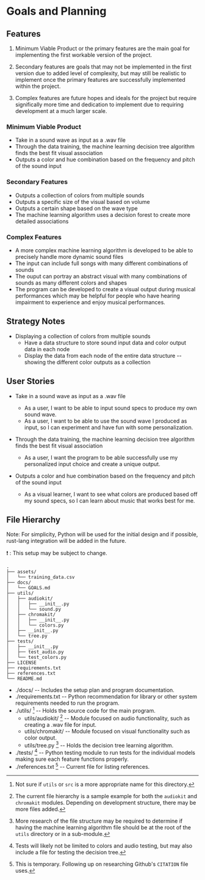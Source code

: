 # Goals and Planning

## Features

1. Minimum Viable Product or the primary features are the main goal for implementing the first workable version of the project. 

2. Secondary features are goals that may not be implemented in the first version due to added level of complexity, but may still be realistic to implement once the primary features are successfully implemented within the project.

3. Complex features are future hopes and ideals for the project but require significally more time and dedication to implement due to requiring development at a much larger scale. 

### Minimum Viable Product

+ Take in a sound wave as input as a .wav file
+ Through the data training, the machine learning decision tree algorithm finds the best fit visual association
+ Outputs a color and hue combination based on the frequency and pitch of the sound input

### Secondary Features

+ Outputs a collection of colors from multiple sounds
+ Outputs a specific size of the visual based on volume
+ Outputs a certain shape based on the wave type
+ The machine learning algorithm uses a decision forest to create more detailed associations

### Complex Features

+ A more complex machine learning algorithm is developed to be able to precisely handle more dynamic sound files
+ The input can include full songs with many different combinations of sounds
+ The ouput can portray an abstract visual with many combinations of sounds as many different colors and shapes
+ The program can be developed to create a visual output during musical performances which may be helpful for people who have hearing impairment to experience and enjoy musical performances.

## Strategy Notes

+ Displaying a collection of colors from multiple sounds
  + Have a data structure to store sound input data and color output data in each node
  + Display the data from each node of the entire data structure -- showing the different color outputs as a collection

## User Stories

+ Take in a sound wave as input as a .wav file
  + As a user, I want to be able to input sound specs to produce my own sound wave.
  + As a user, I want to be able to use the sound wave I produced as input, so I can experiment and have fun with some personalization.

+ Through the data training, the machine learning decision tree algorithm finds the best fit visual association
  + As a user, I want the program to be able successfully use my personalized input choice and create a unique output.

+ Outputs a color and hue combination based on the frequency and pitch of the sound input
  + As a visual learner, I want to see what colors are produced based off my sound specs, so I can learn about music that works best for me.

## File Hierarchy

Note: For simplicity, Python will be used for the initial design and if possible, rust-lang integration will be added in the future.

:exclamation: : This setup may be subject to change.

```text
.
├── assets/
│   └── training_data.csv
├── docs/
│   └── GOALS.md
├── utils/
│   ├── audiokit/
│   │   ├── __init__.py
│   │   └── sound.py
│   ├── chromakit/
│   │   ├── __init__.py
│   │   └── colors.py
│   ├── __init__.py
│   └── tree.py
├── tests/
│   ├── __init__.py
│   ├── test_audio.py
│   └── test_colors.py
├── LICENSE
├── requirements.txt
├── references.txt
└── README.md
```

+ ./docs/ -- Includes the setup plan and program documentation.
+ ./requirements.txt -- Python recommendation for library or other system requirements needed to run the program.
+ ./utils/ [^1] -- Holds the source code for the main program.
  + utils/audiokit/ [^2] -- Module focused on audio functionality, such as creating a .wav file for input.
  + utils/chromakit/ -- Module focused on visual functionality such as color output.
  + utils/tree.py [^3] -- Holds the decision tree learning algorithm.
+ ./tests/ [^4] -- Python testing module to run tests for the individual models making sure each feature functions properly.
+ ./references.txt [^5] -- Current file for listing references.

[^1]: Not sure if `utils` or `src` is a more appropriate name for this directory.

[^2]: The current file hierarchy is a sample example for both the `audiokit` and `chromakit` modules. Depending on development structure, there may be more files added.

[^3]: More research of the file structure may be required to determine if having the machine learning algorithm file should be at the root of the `utils` directory or in a sub-module.

[^4]: Tests will likely not be limited to colors and audio testing, but may also include a file for testing the decision tree.

[^5]: This is temporary. Following up on researching Github's `CITATION` file uses.
